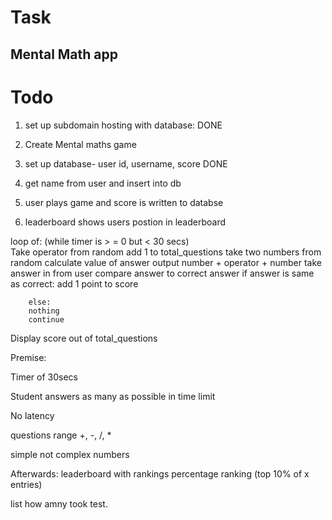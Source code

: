 # Task
## Mental Math app
 
# Todo
1. set up subdomain hosting with database: DONE

2. Create Mental maths game

3. set up database- user id, username, score DONE

4. get name from user and insert into db

5. user plays game and score is written to databse

6. leaderboard shows users postion in leaderboard





loop of: (while timer is > = 0 but < 30 secs)	
Take operator from random
	add 1 to total_questions
	take two numbers from random
	calculate value of answer
	output number + operator + number
	take answer in from user
	compare answer to correct answer
		if answer is same as correct:
			add 1 point to score

		else:
		nothing
		continue
			

Display score out of total_questions












Premise:

Timer of 30secs

Student answers as many as possible in time limit

No latency

questions range +, -, /, *

simple not complex numbers

Afterwards:
leaderboard
with rankings
percentage ranking (top 10% of x entries)

list how amny took test.


